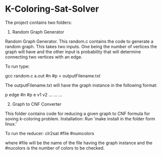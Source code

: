 # K-Coloring-Sat-Solver

The project contains two folders: 
  1. Random Graph Generator
  
Random Graph Generator.
This random.c contains the code to generate a random graph. This takes two inputs.
One being the number of vertices the graph will have and the other input is probability that will determine connecting 
two vertices with an edge.

To run type: 

  gcc random.c
  a.out #n #p > outputFilename.txt
  
The outputFilename.txt will have the graph instance in the following format:

p edge #n #p
e v1 v2
...
...
...



  2. Graph to CNF Converter
  
This folder contains code for reducing a given graph to CNF formula for soving k-coloring problem.
Installation: 
	Run 'make install in the folder form linux.'
  
To run the reducer:
	clr2sat #file #numcolors

where #file will be the name of the file having the graph instance and the #nucolors is the number of colors to be checked.
